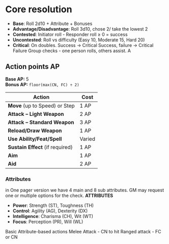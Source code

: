 
# Core resolution
- **Base**: Roll 2d10 + Attribute + Bonuses
- **Advantage/Disadvantage**: Roll 3d10, chose 2/ take the lowest 2
- **Contested**: Initiator roll - Responder roll ≥ 0 = success
- **Uncontested**: Roll vs difficulty (Easy 10, Moderate 15, Hard 20)
- **Critical**: On doubles. Success -> Critical Success, failure -> Critical Failure 
Group checks - one person rolls, others assist. A
## Action points AP

**Base AP:** 5  
**Bonus AP:** `floor(max(CN, FC) ÷ 2)`

| Action                           | Cost   |
| -------------------------------- | ------ |
| **Move** (up to Speed) or Step   | 1 AP   |
| **Attack – Light Weapon**        | 2 AP   |
| **Attack – Standard Weapon**     | 3 AP   |
| **Reload/Draw Weapon**           | 1 AP   |
| **Use Ability/Feat/Spell**       | Varied |
| **Sustain Effect** (if required) | 1 AP   |
| **Aim**                          | 1 AP   |
| **Aid**                          | 2 AP   |
### Attributes
in One pager version we have 4 main and 8 sub attributes. GM may request one or multiple options for the check. 
**ATTRIBUTES**

- **Power**: Strength (ST), Toughness (TH)
- **Control**: Agility (AG), Dexterity (DX)
- **Intelligence**: Charisma (CH), Wit (WT)
- **Focus**: Perception (PR), Will (WL)

Basic Attribute-based actions
Melee Attack - CN to hit
Ranged attack - FC or CN 